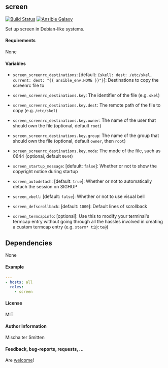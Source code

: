 ## screen

[![Build Status](https://travis-ci.org/Oefenweb/ansible-screen.svg?branch=master)](https://travis-ci.org/Oefenweb/ansible-screen) [![Ansible Galaxy](http://img.shields.io/badge/ansible--galaxy-screen-blue.svg)](https://galaxy.ansible.com/Oefenweb/screen)

Set up screen in Debian-like systems.

#### Requirements

None

#### Variables

* `screen_screenrc_destinations`: [default: `{skell: dest: /etc/skel, current: dest: "{{ ansible_env.HOME }}"}`]: Destinations to copy the screenrc file to
* `screen_screenrc_destinations.key`: The identifier of the file (e.g. `skel`)
* `screen_screenrc_destinations.key.dest`: The remote path of the file to copy (e.g. `/etc/skel`)
* `screen_screenrc_destinations.key.owner`: The name of the user that should own the file (optional, default `root`)
* `screen_screenrc_destinations.key.group`: The name of the group that should own the file (optional, default `owner`, then `root`)
* `screen_screenrc_destinations.key.mode`: The mode of the file, such as 0644 (optional, default `0644`)

* `screen_startup_message`: [default: `false`]: Whether or not to show the copyright notice during startup
* `screen_autodetach`: [default: `true`]: Whether or not to automatically detach the session on SIGHUP
* `screen_vbell`: [default: `false`]: Whether or not to use visual bell
* `screen_defscrollback`: [default: `1000`]: Default lines of scrollback
* `screen_termcapinfo`: [optional]: Use this to modify your terminal's termcap entry without going through all the hassles involved in creating a custom termcap entry (e.g. `xterm* ti@:te@`)

## Dependencies

None

#### Example

```yaml
---
- hosts: all
  roles:
    - screen
```

#### License

MIT

#### Author Information

Mischa ter Smitten

#### Feedback, bug-reports, requests, ...

Are [welcome](https://github.com/Oefenweb/ansible-screen/issues)!
